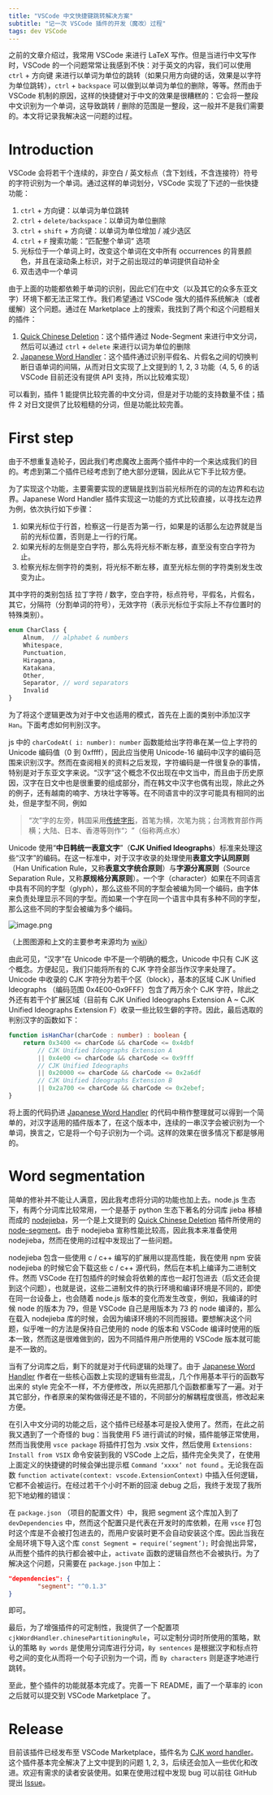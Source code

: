 ```yaml
---
title: "VSCode 中文快捷键跳转解决方案"
subtitle: "记一次 VSCode 插件的开发（魔改）过程"
tags: dev VSCode
---
```


之前的文章介绍过，我常用 VSCode 来进行 LaTeX 写作。但是当进行中文写作时，VSCode 的一个问题常常让我感到不快：对于英文的内容，我们可以使用 `ctrl` + 方向键 来进行以单词为单位的跳转（如果只用方向键的话，效果是以字符为单位跳转），`ctrl`  + `backspace` 可以做到以单词为单位的删除，等等。然而由于 VSCode 机制的原因，这样的快捷健对于中文的效果是很糟糕的：它会将一整段中文识别为一个单词，这导致跳转 / 删除的范围是一整段，这一般并不是我们需要的。本文将记录我解决这一问题的过程。

# Introduction

VSCode 会将若干个连续的，非空白 / 英文标点（含下划线，不含连接符）符号的字符识别为一个单词。通过这样的单词划分，VSCode 实现了下述的一些快捷功能：

1. `ctrl` + 方向键：以单词为单位跳转
2. `ctrl` + `delete/backspace`：以单词为单位删除
3. `ctrl` + `shift` + 方向键：以单词为单位增加 / 减少选区
4. `ctrl` + `F` 搜索功能：”匹配整个单词“ 选项
5. 光标位于一个单词上时，改变这个单词在文中所有 occurrences 的背景颜色，并且在滚动条上标识，对于之前出现过的单词提供自动补全
6. 双击选中一个单词

由于上面的功能都依赖于单词的识别，因此它们在中文（以及其它的众多东亚文字）环境下都无法正常工作。我们希望通过 VSCode 强大的插件系统解决（或者缓解）这个问题。通过在 Marketplace 上的搜索，我找到了两个和这个问题相关的插件：

1. [Quick Chinese Deletion](https://marketplace.visualstudio.com/items?itemName=ZacharyJia.quick-chinese-deletion)：这个插件通过 Node-Segment 来进行中文分词，然后可以通过 `ctrl` + `delete` 来进行以词为单位的删除
2. [Japanese Word Handler](https://marketplace.visualstudio.com/items?itemName=sgryjp.japanese-word-handler)：这个插件通过识别平假名、片假名之间的切换判断日语单词的间隔，从而对日文实现了上文提到的 1, 2, 3 功能（4, 5, 6 的话 VSCode 目前还没有提供 API 支持，所以比较难实现）

可以看到，插件 1 能提供比较完善的中文分词，但是对于功能的支持数量不佳；插件 2 对日文提供了比较粗糙的分词，但是功能比较完善。

# First step

由于不想重复造轮子，因此我们考虑魔改上面两个插件中的一个来达成我们的目的。考虑到第二个插件已经考虑到了绝大部分逻辑，因此从它下手比较方便。

为了实现这个功能，主要需要实现的逻辑是找到当前光标所在的词的左边界和右边界。Japanese Word Handler 插件实现这一功能的方式比较直接，以寻找左边界为例，依次执行如下步骤：

1. 如果光标位于行首，检察这一行是否为第一行，如果是的话那么左边界就是当前的光标位置，否则是上一行的行尾。
2. 如果光标的左侧是空白字符，那么先将光标不断左移，直至没有空白字符为止。
3. 检察光标左侧字符的类别，将光标不断左移，直至光标左侧的字符类别发生改变为止。

其中字符的类别包括 拉丁字符 / 数字，空白字符，标点符号，平假名，片假名，其它，分隔符（分割单词的符号），无效字符（表示光标位于实际上不存位置时的特殊类别）。

```typescript
enum CharClass {
    Alnum,  // alphabet & numbers
    Whitespace,
    Punctuation,
    Hiragana,
    Katakana,
    Other,
    Separator, // word separators
    Invalid
}
```

为了将这个逻辑更改为对于中文也适用的模式，首先在上面的类别中添加汉字 `Han`。下面考虑如何判别汉字。

js 中的 `charCodeAt( i: number): number` 函数能给出字符串在某一位上字符的 Unicode 编码值（0 到 0xffff），因此应当使用 Unicode-16 编码中汉字的编码范围来识别汉字。然而在查阅相关的资料之后发现，字符编码是一件很复杂的事情，特别是对于东亚文字来说。“汉字”这个概念不仅出现在中文当中，而且由于历史原因，汉字在日文中也是很重要的组成部分，而在韩文中汉字也偶有出现，除此之外的例子，还有越南的喃字、方块壮字等等。在不同语言中的汉字可能具有相同的出处，但是字型不同，例如

> “次”字的左旁，韩国采用[传统字形](https://zh.wikipedia.org/wiki/傳承字形)，首笔为横，次笔为挑；台湾教育部作两横；大陆、日本、香港等则作“冫”（俗称两点水）

Unicode 使用“**中日韩统一表意文字**”（**CJK Unified Ideographs**）标准来处理这些“汉字”的编码。在这一标准中，对于汉字收录的处理使用**表意文字认同原则**（Han Unification Rule，又称**表意文字统合原则**）与**字源分离原则**（Source Separation Rule，又称**原规格分离原则**）。一个字（character）如果在不同语言中具有不同的字型（glyph），那么这些不同的字型会被编为同一个编码，由字体来负责处理显示不同的字型。而如果一个字在同一个语言中具有多种不同的字型，那么这些不同的字型会被编为多个编码。

![image.png](https://p.sda1.dev/0/17316a4d38fb6a29a373d1d09b8a1da5/Te2kqplVQbicrxR.png)

（上图图源和上文的主要参考来源均为 [wiki](https://zh.wikipedia.org/zh-cn/中日韓統一表意文字)）

由此可见，“汉字”在 Unicode 中不是一个明确的概念，Unicode 中只有 CJK 这个概念。方便起见，我们只能将所有的 CJK 字符全部当作汉字来处理了。Unicode 中收录的 CJK 字符分为若干个区（block），基本的区域 CJK Unified Ideographs （编码范围 0x4E00–0x9FFF）包含了两万余个 CJK 字符，除此之外还有若干个扩展区域（目前有 CJK Unified Ideographs Extension A ~ CJK Unified Ideographs Extension F）收录一些比较生僻的字符。因此，最后选取的判别汉字的函数如下：

```typescript
function isHanChar(charCode : number) : boolean {
    return 0x3400 <= charCode && charCode <= 0x4dbf  
        // CJK Unified Ideographs Extension A
        || 0x4e00 <= charCode && charCode <= 0x9fff  
        // CJK Unified Ideographs
        || 0x20000 <= charCode && charCode <= 0x2a6df  
        // CJK Unified Ideographs Extension B
        || 0x2a700 <= charCode && charCode <= 0x2ebef;
}
```

将上面的代码扔进 [Japanese Word Handler](https://marketplace.visualstudio.com/items?itemName=sgryjp.japanese-word-handler) 的代码中稍作整理就可以得到一个简单的，对汉字适用的插件版本了，在这个版本中，连续的一串汉字会被识别为一个单词，换言之，它是将一个句子识别为一个词。这样的效果在很多情况下都是够用的。

# Word segmentation

简单的修补并不能让人满意，因此我考虑将分词的功能也加上去。node.js 生态下，有两个分词库比较常用，一个是基于 python 生态下著名的分词库 jieba 移植而成的 [nodejieba](https://github.com/yanyiwu/nodejieba)，另一个是上文提到的 [Quick Chinese Deletion](https://marketplace.visualstudio.com/items?itemName=ZacharyJia.quick-chinese-deletion) 插件所使用的 [node-segment](https://github.com/leizongmin/node-segment)。由于 nodejieba 宣称性能比较高，因此我本来准备使用 nodejieba，然而在使用的过程中发现出了一些问题。

nodejieba 包含一些使用 c / c++ 编写的扩展用以提高性能，我在使用 npm 安装 nodejieba 的时候它会下载这些 c / c++ 源代码，然后在本机上编译为二进制文件。然而 VSCode 在打包插件的时候会将依赖的库也一起打包进去（后文还会提到这个问题），也就是说，这些二进制文件的执行环境和编译环境是不同的，即使在同一台设备上，也会随着 node.js 版本的变化而发生改变，例如，我编译的时候 node 的版本为 79，但是 VSCode 自己是用版本为 73 的 node 编译的，那么在载入 nodejieba 库的时候，会因为编译环境的不同而报错。要想解决这个问题，似乎唯一的方法是保持自己使用的 node 的版本和 VSCode 编译时使用的版本一致，然而这是很难做到的，因为不同插件用户所使用的 VSCode 版本就可能是不一致的。

当有了分词库之后，剩下的就是对于代码逻辑的处理了。由于  [Japanese Word Handler](https://marketplace.visualstudio.com/items?itemName=sgryjp.japanese-word-handler) 作者在一些核心函数上实现的逻辑有些混乱，几个作用基本平行的函数写出来的 style 完全不一样，不方便修改，所以先把那几个函数都重写了一遍。对于其它部分，作者原来的架构做得还是不错的，不同部分的解耦程度很高，修改起来方便。

在引入中文分词的功能之后，这个插件已经基本可是投入使用了。然而，在此之前我又遇到了一个奇怪的 bug：当我使用 F5 进行调试的时候，插件能够正常使用，然而当我使用 `vsce package` 将插件打包为 .vsix 文件，然后使用 `Extensions: Install from VSIX` 命令安装到我的 VSCode 上之后，插件完全失灵了，在使用上面定义的快捷键的时候会弹出提示框 `Command ‘xxxx’ not found` 。无论我在函数 `function activate(context: vscode.ExtensionContext)` 中插入任何逻辑，它都不会被运行。在经过若干个小时不断的回滚 debug 之后，我终于发现了我所犯下地幼稚的错误：

在 `package.json` （项目的配置文件）中，我把 segment 这个库加入到了 `devDependencies` 中，然而这个配置只是代表在开发时的库依赖，在用 `vsce` 打包时这个库是不会被打包进去的，而用户安装时更不会自动安装这个库。因此当我在全局环境下导入这个库 `const Segment = require(‘segment’);` 时会抛出异常，从而整个插件的执行都会被中止，`activate` 函数的逻辑自然也不会被执行。为了解决这个问题，只需要在 `package.json` 中加上：

```json
"dependencies": {
        "segment": "^0.1.3"
}
```

即可。

最后，为了增强插件的可定制性，我提供了一个配置项 `cjkWordHandler.chinesePartitioningRule`，可以定制分词时所使用的策略，默认的策略 `By words` 是使用分词库进行分词，`By sentences` 是根据汉字和标点符号之间的变化从而将一个句子识别为一个词，而 `By characters` 则是逐字地进行跳转。

至此，整个插件的功能就基本完成了。完善一下 README，画了一个草率的 icon 之后就可以提交到 VSCode Marketplace 了。

# Release

目前该插件已经发布至 VSCode Marketplace，插件名为 [CJK word handler](https://marketplace.visualstudio.com/items?itemName=SharzyL.cjk-word-handler)。这个插件基本完全解决了上文中提到的问题 1, 2, 3，后续还会加入一些优化和改进。欢迎有需求的读者安装使用。如果在使用过程中发现 bug 可以前往 GitHub 提出 [Issue](https://github.com/SharzyL/cjk-word-handler/issues)。

